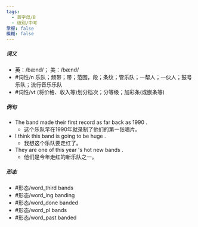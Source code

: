```yaml
---
tags:
  - 首字母/B
  - 级别/中考
掌握: false
模糊: false
---
```

##### 词义
- 英：/bænd/； 美：/bænd/
- #词性/n  乐队；频带；带；范围，段；条纹；管乐队；一帮人；一伙人；鼓号乐队；流行音乐乐队
- #词性/vt  (将价格、收入等)划分档次；分等级；加彩条(或嵌条等)
##### 例句
- The band made their first record as far back as 1990 .
	- 这个乐队早在1990年就录制了他们的第一张唱片。
- I think this band is going to be huge .
	- 我想这个乐队要走红了。
- They are one of this year 's hot new bands .
	- 他们是今年走红的新乐队之一。
##### 形态
- #形态/word_third bands
- #形态/word_ing banding
- #形态/word_done banded
- #形态/word_pl bands
- #形态/word_past banded
